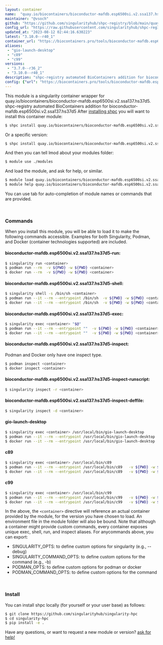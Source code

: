 ```yaml
---
layout: container
name:  "quay.io/biocontainers/bioconductor-mafdb.esp6500si.v2.ssa137.hs37d5"
maintainer: "@vsoch"
github: "https://github.com/singularityhub/shpc-registry/blob/main/quay.io/biocontainers/bioconductor-mafdb.esp6500si.v2.ssa137.hs37d5/container.yaml"
config_url: "https://raw.githubusercontent.com/singularityhub/shpc-registry/main/quay.io/biocontainers/bioconductor-mafdb.esp6500si.v2.ssa137.hs37d5/container.yaml"
updated_at: "2023-08-12 02:44:16.630223"
latest: "3.10.0--r40_1"
container_url: "https://biocontainers.pro/tools/bioconductor-mafdb.esp6500si.v2.ssa137.hs37d5"
aliases:
 - "gio-launch-desktop"
 - "c89"
 - "c99"
versions:
 - "3.7.0--r36_2"
 - "3.10.0--r40_1"
description: "shpc-registry automated BioContainers addition for bioconductor-mafdb.esp6500si.v2.ssa137.hs37d5"
config: {"url": "https://biocontainers.pro/tools/bioconductor-mafdb.esp6500si.v2.ssa137.hs37d5", "maintainer": "@vsoch", "description": "shpc-registry automated BioContainers addition for bioconductor-mafdb.esp6500si.v2.ssa137.hs37d5", "latest": {"3.10.0--r40_1": "sha256:4de2a51e9601480dbe6466830af814c880097034a6c8764e88d6018980d55934"}, "tags": {"3.7.0--r36_2": "sha256:24b8345c4612caab3a70ced22ab10e5dd14cf01aa3f7b13b5c7c5d1b39e88b2a", "3.10.0--r40_1": "sha256:4de2a51e9601480dbe6466830af814c880097034a6c8764e88d6018980d55934"}, "docker": "quay.io/biocontainers/bioconductor-mafdb.esp6500si.v2.ssa137.hs37d5", "aliases": {"gio-launch-desktop": "/usr/local/bin/gio-launch-desktop", "c89": "/usr/local/bin/c89", "c99": "/usr/local/bin/c99"}}
---
```


This module is a singularity container wrapper for quay.io/biocontainers/bioconductor-mafdb.esp6500si.v2.ssa137.hs37d5.
shpc-registry automated BioContainers addition for bioconductor-mafdb.esp6500si.v2.ssa137.hs37d5
After [installing shpc](#install) you will want to install this container module:


```bash
$ shpc install quay.io/biocontainers/bioconductor-mafdb.esp6500si.v2.ssa137.hs37d5
```

Or a specific version:

```bash
$ shpc install quay.io/biocontainers/bioconductor-mafdb.esp6500si.v2.ssa137.hs37d5:3.10.0--r40_1
```

And then you can tell lmod about your modules folder:

```bash
$ module use ./modules
```

And load the module, and ask for help, or similar.

```bash
$ module load quay.io/biocontainers/bioconductor-mafdb.esp6500si.v2.ssa137.hs37d5/3.10.0--r40_1
$ module help quay.io/biocontainers/bioconductor-mafdb.esp6500si.v2.ssa137.hs37d5/3.10.0--r40_1
```

You can use tab for auto-completion of module names or commands that are provided.

<br>

### Commands

When you install this module, you will be able to load it to make the following commands accessible.
Examples for both Singularity, Podman, and Docker (container technologies supported) are included.

#### bioconductor-mafdb.esp6500si.v2.ssa137.hs37d5-run:

```bash
$ singularity run <container>
$ podman run --rm  -v ${PWD} -w ${PWD} <container>
$ docker run --rm  -v ${PWD} -w ${PWD} <container>
```

#### bioconductor-mafdb.esp6500si.v2.ssa137.hs37d5-shell:

```bash
$ singularity shell -s /bin/sh <container>
$ podman run --it --rm --entrypoint /bin/sh  -v ${PWD} -w ${PWD} <container>
$ docker run --it --rm --entrypoint /bin/sh  -v ${PWD} -w ${PWD} <container>
```

#### bioconductor-mafdb.esp6500si.v2.ssa137.hs37d5-exec:

```bash
$ singularity exec <container> "$@"
$ podman run --it --rm --entrypoint ""  -v ${PWD} -w ${PWD} <container> "$@"
$ docker run --it --rm --entrypoint ""  -v ${PWD} -w ${PWD} <container> "$@"
```

#### bioconductor-mafdb.esp6500si.v2.ssa137.hs37d5-inspect:

Podman and Docker only have one inspect type.

```bash
$ podman inspect <container>
$ docker inspect <container>
```

#### bioconductor-mafdb.esp6500si.v2.ssa137.hs37d5-inspect-runscript:

```bash
$ singularity inspect -r <container>
```

#### bioconductor-mafdb.esp6500si.v2.ssa137.hs37d5-inspect-deffile:

```bash
$ singularity inspect -d <container>
```


#### gio-launch-desktop

```bash
$ singularity exec <container> /usr/local/bin/gio-launch-desktop
$ podman run --it --rm --entrypoint /usr/local/bin/gio-launch-desktop   -v ${PWD} -w ${PWD} <container> -c " $@"
$ docker run --it --rm --entrypoint /usr/local/bin/gio-launch-desktop   -v ${PWD} -w ${PWD} <container> -c " $@"
```


#### c89

```bash
$ singularity exec <container> /usr/local/bin/c89
$ podman run --it --rm --entrypoint /usr/local/bin/c89   -v ${PWD} -w ${PWD} <container> -c " $@"
$ docker run --it --rm --entrypoint /usr/local/bin/c89   -v ${PWD} -w ${PWD} <container> -c " $@"
```


#### c99

```bash
$ singularity exec <container> /usr/local/bin/c99
$ podman run --it --rm --entrypoint /usr/local/bin/c99   -v ${PWD} -w ${PWD} <container> -c " $@"
$ docker run --it --rm --entrypoint /usr/local/bin/c99   -v ${PWD} -w ${PWD} <container> -c " $@"
```



In the above, the `<container>` directive will reference an actual container provided
by the module, for the version you have chosen to load. An environment file in the
module folder will also be bound. Note that although a container
might provide custom commands, every container exposes unique exec, shell, run, and
inspect aliases. For anycommands above, you can export:

 - SINGULARITY_OPTS: to define custom options for singularity (e.g., --debug)
 - SINGULARITY_COMMAND_OPTS: to define custom options for the command (e.g., -b)
 - PODMAN_OPTS: to define custom options for podman or docker
 - PODMAN_COMMAND_OPTS: to define custom options for the command

<br>

### Install

You can install shpc locally (for yourself or your user base) as follows:

```bash
$ git clone https://github.com/singularityhub/singularity-hpc
$ cd singularity-hpc
$ pip install -e .
```

Have any questions, or want to request a new module or version? [ask for help!](https://github.com/singularityhub/singularity-hpc/issues)